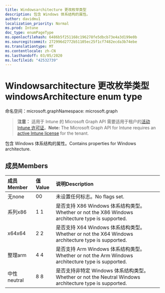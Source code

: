 ```yaml
---
title: Windowsarchitecture 更改枚举类型
description: 包含 Windows 体系结构的属性。
author: davidmu1
localization_priority: Normal
ms.prod: Intune
doc_type: enumPageType
ms.openlocfilehash: 6486b5f251168c196278fe5dbcb73e4a3d199e0b
ms.sourcegitcommit: 272996d2772b51105ec25f1cf7482ecda3b74ebe
ms.translationtype: MT
ms.contentlocale: zh-CN
ms.lasthandoff: 03/05/2020
ms.locfileid: "42532739"
---
```

# <a name="windowsarchitecture-enum-type"></a><span data-ttu-id="10b47-103">Windowsarchitecture 更改枚举类型</span><span class="sxs-lookup"><span data-stu-id="10b47-103">windowsArchitecture enum type</span></span>

<span data-ttu-id="10b47-104">命名空间：microsoft.graph</span><span class="sxs-lookup"><span data-stu-id="10b47-104">Namespace: microsoft.graph</span></span>

> <span data-ttu-id="10b47-105">**注意：** 适用于 Intune 的 Microsoft Graph API 需要适用于租户的[活动 Intune 许可证](https://go.microsoft.com/fwlink/?linkid=839381)。</span><span class="sxs-lookup"><span data-stu-id="10b47-105">**Note:** The Microsoft Graph API for Intune requires an [active Intune license](https://go.microsoft.com/fwlink/?linkid=839381) for the tenant.</span></span>

<span data-ttu-id="10b47-106">包含 Windows 体系结构的属性。</span><span class="sxs-lookup"><span data-stu-id="10b47-106">Contains properties for Windows architecture.</span></span>

## <a name="members"></a><span data-ttu-id="10b47-107">成员</span><span class="sxs-lookup"><span data-stu-id="10b47-107">Members</span></span>
|<span data-ttu-id="10b47-108">成员</span><span class="sxs-lookup"><span data-stu-id="10b47-108">Member</span></span>|<span data-ttu-id="10b47-109">值</span><span class="sxs-lookup"><span data-stu-id="10b47-109">Value</span></span>|<span data-ttu-id="10b47-110">说明</span><span class="sxs-lookup"><span data-stu-id="10b47-110">Description</span></span>|
|:---|:---|:---|
|<span data-ttu-id="10b47-111">无</span><span class="sxs-lookup"><span data-stu-id="10b47-111">none</span></span>|<span data-ttu-id="10b47-112">0</span><span class="sxs-lookup"><span data-stu-id="10b47-112">0</span></span>|<span data-ttu-id="10b47-113">未设置任何标志。</span><span class="sxs-lookup"><span data-stu-id="10b47-113">No flags set.</span></span>|
|<span data-ttu-id="10b47-114">系列</span><span class="sxs-lookup"><span data-stu-id="10b47-114">x86</span></span>|<span data-ttu-id="10b47-115">1 </span><span class="sxs-lookup"><span data-stu-id="10b47-115">1</span></span>|<span data-ttu-id="10b47-116">是否支持 X86 Windows 体系结构类型。</span><span class="sxs-lookup"><span data-stu-id="10b47-116">Whether or not the X86 Windows architecture type is supported.</span></span>|
|<span data-ttu-id="10b47-117">x64</span><span class="sxs-lookup"><span data-stu-id="10b47-117">x64</span></span>|<span data-ttu-id="10b47-118">2 </span><span class="sxs-lookup"><span data-stu-id="10b47-118">2</span></span>|<span data-ttu-id="10b47-119">是否支持 X64 Windows 体系结构类型。</span><span class="sxs-lookup"><span data-stu-id="10b47-119">Whether or not the X64 Windows architecture type is supported.</span></span>|
|<span data-ttu-id="10b47-120">整理</span><span class="sxs-lookup"><span data-stu-id="10b47-120">arm</span></span>|<span data-ttu-id="10b47-121">4 </span><span class="sxs-lookup"><span data-stu-id="10b47-121">4</span></span>|<span data-ttu-id="10b47-122">是否支持 Arm Windows 体系结构类型。</span><span class="sxs-lookup"><span data-stu-id="10b47-122">Whether or not the Arm Windows architecture type is supported.</span></span>|
|<span data-ttu-id="10b47-123">中性</span><span class="sxs-lookup"><span data-stu-id="10b47-123">neutral</span></span>|<span data-ttu-id="10b47-124">8 </span><span class="sxs-lookup"><span data-stu-id="10b47-124">8</span></span>|<span data-ttu-id="10b47-125">是否支持非特定 Windows 体系结构类型。</span><span class="sxs-lookup"><span data-stu-id="10b47-125">Whether or not the Neutral Windows architecture type is supported.</span></span>|




